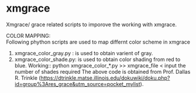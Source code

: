 # xmgrace
Xmgrace/ grace related scripts to imporove the working with xmgrace.


COLOR MAPPING:  
Following phython scripts are used to map differnt color scheme in xmgrace
1. xmgrace_color_gray.py : is used to obtain varient of gray. 
2. xmgrace_color_shade.py:  is used to obtain color shading from red to blue.
Working:: 
python xmgrace_color_*.py >> xmgrace_file
< input the number of shades required
The above code is obtained from Prof. Dallas R. Trinkle (https://dtrinkle.matse.illinois.edu/dokuwiki/doku.php?id=group%3Ares_grace&utm_source=pocket_mylist).
